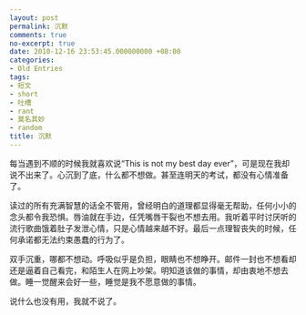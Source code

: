 ```yaml
---
layout: post
permalink: 沉默
comments: true
no-excerpt: true
date: 2010-12-16 23:53:45.000000000 +08:00
categories:
- Old Entries
tags:
- 短文
- short
- 吐槽
- rant
- 莫名其妙
- random
title: 沉默
---
```


每当遇到不顺的时候我就喜欢说“This is not my best day ever”，可是现在我却说不出来了。心沉到了底，什么都不想做。甚至连明天的考试，都没有心情准备了。

读过的所有充满智慧的话全不管用，曾经明白的道理都显得毫无帮助，任何小小的念头都令我恐惧。唇油就在手边，任凭嘴唇干裂也不想去用。我听着平时讨厌听的流行歌曲饿着肚子发泄心情，只是心情越来越不好。最后一点理智丧失的时候，任何承诺都无法约束愚蠢的行为了。

双手沉重，哪都不想动。呼吸似乎是负担，眼睛也不想睁开。邮件一封也不想看却还是逼着自己看完，和陌生人在网上吵架。明知道该做的事情，却由衷地不想去做。睡一觉醒来会好一些，睡觉是我不愿意做的事情。

说什么也没有用，我就不说了。

